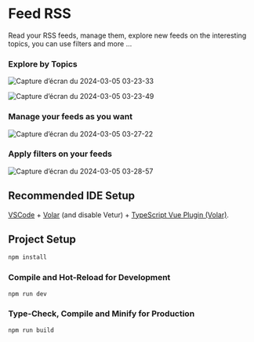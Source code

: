 # Feed RSS

Read your RSS feeds, manage them, explore new feeds on the interesting topics, you can use filters and more ...

### Explore by Topics

![Capture d’écran du 2024-03-05 03-23-33](https://github.com/asadhmv/FeedRSS/assets/115191661/ba1d17fb-37f9-4c52-b33c-4732d7b7f249)


![Capture d’écran du 2024-03-05 03-23-49](https://github.com/asadhmv/FeedRSS/assets/115191661/6794a6eb-e894-42ef-a090-d7cf732019a3)


### Manage your feeds as you want

![Capture d’écran du 2024-03-05 03-27-22](https://github.com/asadhmv/FeedRSS/assets/115191661/126df011-e8df-4dc1-a7e7-e08641ed4bfb)


### Apply filters on your feeds

![Capture d’écran du 2024-03-05 03-28-57](https://github.com/asadhmv/FeedRSS/assets/115191661/c4ae9300-ffef-4439-9d19-cee3ab93be14)


## Recommended IDE Setup

[VSCode](https://code.visualstudio.com/) + [Volar](https://marketplace.visualstudio.com/items?itemName=Vue.volar) (and disable Vetur) + [TypeScript Vue Plugin (Volar)](https://marketplace.visualstudio.com/items?itemName=Vue.vscode-typescript-vue-plugin).

## Project Setup

```sh
npm install
```

### Compile and Hot-Reload for Development

```sh
npm run dev
```

### Type-Check, Compile and Minify for Production

```sh
npm run build
```

